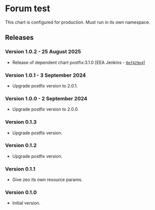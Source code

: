 # Forum test

This chart is configured for production. Must run in its own namespace.

## Releases

### Version 1.0.2 - 25 August 2025
- Release of dependent chart postfix:3.1.0 [EEA Jenkins - [`0ef429e4`](https://github.com/eea/helm-charts/commit/0ef429e40637ee5a69b2f184a7fb5adc418942f0)]



### Version 1.0.1 - 3 September 2024
- Upgrade postfix version to 2.0.1.

### Version 1.0.0 - 2 September 2024
- Upgrade postfix version to 2.0.0.

### Version 0.1.3
- Upgrade postfix version.

### Version 0.1.2
- Upgrade postfix version.

### Version 0.1.1
- Give zeo its own resource params.

### Version 0.1.0
- Initial version.



